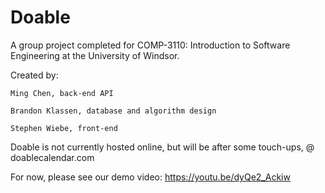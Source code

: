 # Doable 

A group project completed for COMP-3110: Introduction to Software Engineering at the University of Windsor.

Created by:

    Ming Chen, back-end API
  
    Brandon Klassen, database and algorithm design
  
    Stephen Wiebe, front-end
  
  
Doable is not currently hosted online, but will be after some touch-ups, @ doablecalendar.com

For now, please see our demo video: https://youtu.be/dyQe2_Ackiw
